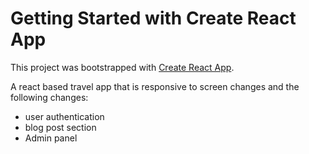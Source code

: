 # Getting Started with Create React App

This project was bootstrapped with [Create React App](https://github.com/facebook/create-react-app).

A react based travel app that is responsive to screen changes and the following changes:
* user authentication
* blog post section 
* Admin panel
